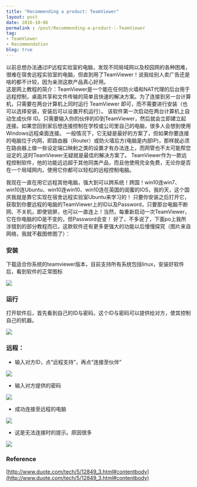 ```yaml
---
title: "Recommending a product: TeamViewer"
layout: post
date: 2016-10-06
permalink : /post/Recommending-a-product-:-TeamViewer
tag:
- TeamViewer
- Recommendation
blog: true
---  
```


以前总想办法通过IP远程实验室的电脑，发现不同局域网以及校园网的各种困难，很难在宿舍远程实验室的电脑，但直到用了TeamViewer！说我给别人卖广告还是啥的都不计较，因为亲测这款产品真心好用。            
这是网上教程的简介：TeamViewer是一个能在任何防火墙和NAT代理的后台用于远程控制，桌面共享和文件传输的简单且快速的解决方案。为了连接到另一台计算机，只需要在两台计算机上同时运行 TeamViewer 即可，而不需要进行安装（也可以选择安装，安装后可以设置开机运行）。
该软件第一次启动在两台计算机上自动生成伙伴 ID。只需要输入你的伙伴的ID到TeamViewer，然后就会立即建立起连接。如果您回到家后想连接控制在学校或公司里自己的电脑，很多人会想到使用Windows远程桌面连接。
一般情况下，它无疑是最好的方案了，但如果你要连接的电脑位于内网，即路由器（Router）或防火墙后方(电脑是内部IP)，那样就必须在路由器上做一些设定端口映射之类的设置才有办法连上，而网管也不太可能帮您设定的,这时TeamViewer无疑就是最佳的解决方案了。
TeamViewer作为一款远程控制软件，他的功能远远超于其他同类产品，而且他使用完全免费，无论你是否在一个局域网内，使用它你都可以轻松的远程控制电脑。    

我现在一直在用它远程其他电脑，强大到可以跨系统！跨国！win10连win7、win10连Ubuntu、win10连win10、win10连在英国的闺蜜的IOS，我的天，这个国庆我就是靠它实现在宿舍远程实验室Ubuntu来学习的！
只要你安装之后打开它，获取到你要远程的电脑的TeamViewer上的ID以及Password，只要那台电脑不断网、不关机，即使锁屏，也可以一直连上！当然，每重新启动一次TeamViewer，它在你电脑的ID是不变的，但Password会变！
好了，不多说了，下面po上我所涉猎到的部分教程而已，这款软件还有更多更强大的功能以后慢慢探究（图片来自网络，我就不截图修图了）：    

### 安装   

下载适合你系统的teamviewer版本，目前支持所有系统包括linux，安装好软件后，看到软件的正常图标    

![](img/2016-10-06-teamviewerlogo.jpg)  

### 运行    

打开软件后，首先看到自己的ID与密码，这个ID与密码可以提供给对方，使其控制自己的机器。    

![](img/2016-10-06-teamviewerlDPSD.jpg)    

### 远程：    

- 输入对方ID，点“远程支持”，再点“连接至伙伴”   

![](2016-10-06-teamviewerlink.jpg)    

- 输入对方提供的密码   

![](img/2016-10-06-teamviewerPSD.jpg)    

- 成功连接至远程的电脑     

![](2016-10-06-teamviewersuccess.jpg)    

- 这是无法连接时的提示。原因很多

![](img/2016-10-06-teamviewerlinkfail.jpg)   

### Reference  
[http://www.duote.com/tech/5/12849_3.html#contentbody](http://www.duote.com/tech/5/12849_3.html#contentbody)  





























